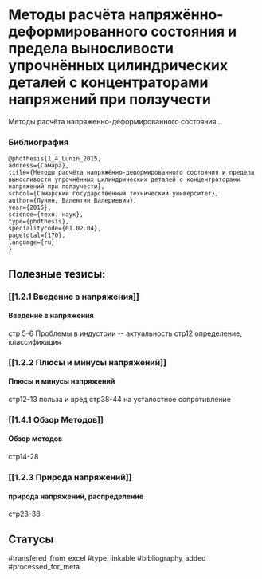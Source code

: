 # Методы расчёта напряжённо-деформированного состояния и предела выносливости упрочнённых цилиндрических деталей с концентраторами напряжений при ползучести

Методы расчёта напряженно-деформированного состояния…

### Библиография
```
@phdthesis{1_4_Lunin_2015,
address={Самара},
title={Методы расчёта напряжённо-деформированного состояния и предела выносливости упрочнённых цилиндрических деталей с концентраторами напряжений при ползучести},
school={Самарский государственный технический университет},
author={Лунин, Валентин Валериевич},
year={2015},
science={техн. наук},
type={phdthesis},
specialitycode={01.02.04},
pagetotal={170},
language={ru}
}
```

## Полезные тезисы:
### [[1.2.1 Введение в напряжения]]
#### Введение в напряжения
стр 5-6 Проблемы в индустрии -- актуальность
стр12  определение, классификация

### [[1.2.2 Плюсы и минусы напряжений]]
#### Плюсы и минусы напряжений
стр12-13 польза и вред
стр38-44 на усталостное сопротивление

### [[1.4.1 Обзор Методов]]
#### Обзор методов
стр14-28

### [[1.2.3 Природа напряжений]]
#### природа напряжений, распределение
стр28-38

## Статусы
#transfered_from_excel 
#type_linkable 
#bibliography_added
#processed_for_meta
